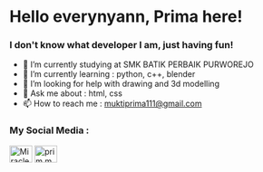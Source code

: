 <h1>Hello everynyann, Prima here!</h1>
<h3>I don't know what developer I am, just having fun!</h3>


- 🔭 I’m currently studying at SMK BATIK PERBAIK PURWOREJO
- 🌱 I’m currently learning : python, c++, blender
- 🤔 I’m looking for help with drawing and 3d modelling
- 💬 Ask me about : html, css
- 📫 How to reach me : muktiprima111@gmail.com

<h3>My Social Media :</h3>
<p>
<a href="https://www.youtube.com/@MiracleMP"><img align="center" src="../icon/youtube-svgrepo-com.svg" alt="MiracleMP" height="30" width="40" /></a>
<a href="https://instagram.com/prim.m.t"><img align="center" src="../icon/instagram-svgrepo-com.svg" alt="prim.m.t" height="30" width="40" /></a>
</p>
